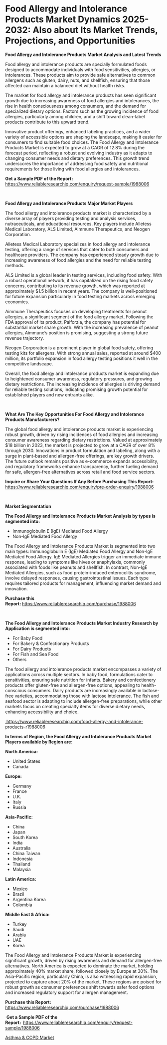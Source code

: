 <p><h1>Food Allergy and Intolerance Products Market Dynamics 2025-2032: Also about Its Market Trends, Projections, and Opportunities</h1></p><p><strong>Food Allergy and Intolerance Products Market Analysis and Latest Trends</strong></p>
<p><p>Food allergy and intolerance products are specially formulated foods designed to accommodate individuals with food sensitivities, allergies, or intolerances. These products aim to provide safe alternatives to common allergens such as gluten, dairy, nuts, and shellfish, ensuring that those affected can maintain a balanced diet without health risks.</p><p>The market for food allergy and intolerance products has seen significant growth due to increasing awareness of food allergies and intolerances, the rise in health consciousness among consumers, and the demand for specialized dietary options. Factors such as the growing incidence of food allergies, particularly among children, and a shift toward clean-label products contribute to this upward trend. </p><p>Innovative product offerings, enhanced labeling practices, and a wider variety of accessible options are shaping the landscape, making it easier for consumers to find suitable food choices. The Food Allergy and Intolerance Products Market is expected to grow at a CAGR of 12.8% during the forecast period, reflecting a robust and evolving industry as it adapts to changing consumer needs and dietary preferences. This growth trend underscores the importance of addressing food safety and nutritional requirements for those living with food allergies and intolerances.</p></p>
<p><strong>Get a Sample PDF of the Report:&nbsp;</strong> <a href="https://www.reliableresearchiq.com/enquiry/request-sample/1988006?utm_campaign=2455&utm_medium=2&utm_source=Github&utm_content=ia&utm_term=08032025&utm_id=food-allergy-and-intolerance-products">https://www.reliableresearchiq.com/enquiry/request-sample/1988006</a></p>
<p>&nbsp;</p>
<p><strong>Food Allergy and Intolerance Products Major Market Players</strong></p>
<p><p>The food allergy and intolerance products market is characterized by a diverse array of players providing testing and analysis services, nutraceuticals, and educational resources. Key players include Alletess Medical Laboratory, ALS Limited, Aimmune Therapeutics, and Neogen Corporation.</p><p>Alletess Medical Laboratory specializes in food allergy and intolerance testing, offering a range of services that cater to both consumers and healthcare providers. The company has experienced steady growth due to increasing awareness of food allergies and the need for reliable testing methods. </p><p>ALS Limited is a global leader in testing services, including food safety. With a robust operational network, it has capitalized on the rising food safety concerns, contributing to its revenue growth, which was reported at approximately $1.5 billion in recent years. The company is well-positioned for future expansion particularly in food testing markets across emerging economies.</p><p>Aimmune Therapeutics focuses on developing treatments for peanut allergies, a significant segment of the food allergy market. Following the FDA approval of its product, Palforzia, the company has potential for substantial market share growth. With the increasing prevalence of peanut allergies, Aimmune’s position is promising, suggesting a strong future revenue trajectory.</p><p>Neogen Corporation is a prominent player in global food safety, offering testing kits for allergens. With strong annual sales, reported at around $400 million, its portfolio expansion in food allergy testing positions it well in the competitive landscape.</p><p>Overall, the food allergy and intolerance products market is expanding due to heightened consumer awareness, regulatory pressures, and growing dietary restrictions. The increasing incidence of allergies is driving demand for reliable testing solutions, indicating promising growth potential for established players and new entrants alike.</p></p>
<p>&nbsp;</p>
<p><strong>What Are The Key Opportunities For Food Allergy and Intolerance Products Manufacturers?</strong></p>
<p><p>The global food allergy and intolerance products market is experiencing robust growth, driven by rising incidences of food allergies and increasing consumer awareness regarding dietary restrictions. Valued at approximately $18 billion in 2023, the market is projected to grow at a CAGR of over 8% through 2030. Innovations in product formulation and labeling, along with a surge in plant-based and allergen-free offerings, are key growth drivers. The future outlook remains positive as e-commerce expands accessibility, and regulatory frameworks enhance transparency, further fueling demand for safe, allergen-free alternatives across retail and food service sectors.</p></p>
<p><strong>Inquire or Share Your Questions If Any Before Purchasing This Report:</strong> <a href="https://www.reliableresearchiq.com/enquiry/pre-order-enquiry/1988006?utm_campaign=2455&utm_medium=2&utm_source=Github&utm_content=ia&utm_term=08032025&utm_id=food-allergy-and-intolerance-products">https://www.reliableresearchiq.com/enquiry/pre-order-enquiry/1988006</a></p>
<p>&nbsp;</p>
<p><strong>Market Segmentation</strong></p>
<p><strong>The Food Allergy and Intolerance Products Market Analysis by types is segmented into:</strong></p>
<p><ul><li>Immunoglobulin E (IgE) Mediated Food Allergy</li><li>Non-IgE Mediated Food Allergy</li></ul></p>
<p><p>The Food Allergy and Intolerance Products Market is segmented into two main types: Immunoglobulin E (IgE) Mediated Food Allergy and Non-IgE Mediated Food Allergy. IgE Mediated Allergies trigger an immediate immune response, leading to symptoms like hives or anaphylaxis, commonly associated with foods like peanuts and shellfish. In contrast, Non-IgE Mediated Allergies, such as food protein-induced enterocolitis syndrome, involve delayed responses, causing gastrointestinal issues. Each type requires tailored products for management, influencing market demand and innovation.</p></p>
<p><strong>Purchase this Report:&nbsp;</strong><a href="https://www.reliableresearchiq.com/purchase/1988006?utm_campaign=2455&utm_medium=2&utm_source=Github&utm_content=ia&utm_term=08032025&utm_id=food-allergy-and-intolerance-products">https://www.reliableresearchiq.com/purchase/1988006</a></p>
<p>&nbsp;</p>
<p><strong>The Food Allergy and Intolerance Products Market Industry Research by Application is segmented into:</strong></p>
<p><ul><li>For Baby Food</li><li>For Bakery & Confectionary Products</li><li>For Dairy Products</li><li>For Fish and Sea Food</li><li>Others</li></ul></p>
<p><p>The food allergy and intolerance products market encompasses a variety of applications across multiple sectors. In baby food, formulations cater to sensitivities, ensuring safe nutrition for infants. Bakery and confectionery products offer gluten-free and allergen-free options, appealing to health-conscious consumers. Dairy products are increasingly available in lactose-free varieties, accommodating those with lactose intolerance. The fish and seafood sector is adapting to include allergen-free preparations, while other markets focus on creating specialty items for diverse dietary needs, enhancing accessibility and choice.</p></p>
<p><a href="https://www.reliableresearchiq.com/food-allergy-and-intolerance-products-r1988006?utm_campaign=2455&utm_medium=2&utm_source=Github&utm_content=ia&utm_term=08032025&utm_id=food-allergy-and-intolerance-products">&nbsp;https://www.reliableresearchiq.com/food-allergy-and-intolerance-products-r1988006</a></p>
<p><strong>In terms of Region, the Food Allergy and Intolerance Products Market Players available by Region are:</strong></p>
<p>
    <p> <strong> North America: </strong>
        <ul>
            <li>United States</li>
            <li>Canada</li>
        </ul>
        </p> 
    <p> <strong> Europe: </strong>
        <ul>
            <li>Germany</li>
            <li>France</li>
            <li>U.K.</li>
            <li>Italy</li>
            <li>Russia</li>
        </ul>
        </p> 
    <p> <strong> Asia-Pacific: </strong>
        <ul>
            <li>China</li>
            <li>Japan</li>
            <li>South Korea</li>
            <li>India</li>
            <li>Australia</li>
            <li>China Taiwan</li>
            <li>Indonesia</li>
            <li>Thailand</li>
            <li>Malaysia</li>
        </ul>
        </p> 
    <p> <strong> Latin America: </strong>
        <ul>
            <li>Mexico</li>
            <li>Brazil</li>
            <li>Argentina Korea</li>
            <li>Colombia</li>
        </ul>
        </p> 
    <p> <strong> Middle East & Africa: </strong>
        <ul>
            <li>Turkey</li>
            <li>Saudi</li>
            <li>Arabia</li>
            <li>UAE</li>
            <li>Korea</li>
        </ul>
    </p>
    </p>
<p><p>The Food Allergy and Intolerance Products Market is experiencing significant growth, driven by rising awareness and demand for allergen-free alternatives. North America is expected to dominate the market, holding approximately 40% market share, followed closely by Europe at 30%. The Asia-Pacific region, particularly China, is also witnessing rapid expansion, projected to capture about 20% of the market. These regions are poised for robust growth as consumer preferences shift towards safer food options and increased regulatory support for allergen management.</p></p>
<p><strong>Purchase this Report: </strong><a href="https://www.reliableresearchiq.com/purchase/1988006?utm_campaign=2455&utm_medium=2&utm_source=Github&utm_content=ia&utm_term=08032025&utm_id=food-allergy-and-intolerance-products">https://www.reliableresearchiq.com/purchase/1988006</a></p>
<p>&nbsp;<strong>Get a Sample PDF of the Report:&nbsp;&nbsp;</strong><a href="https://www.reliableresearchiq.com/enquiry/request-sample/1988006?utm_campaign=2455&utm_medium=2&utm_source=Github&utm_content=ia&utm_term=08032025&utm_id=food-allergy-and-intolerance-products">https://www.reliableresearchiq.com/enquiry/request-sample/1988006</a></p>
<p><strong></strong></p>
<p><p><a href="https://github.com/AlisaRowe24/Market-Research-Report-List-1/blob/main/asthma-copd-market.md?utm_campaign=2455&utm_medium=2&utm_source=Github&utm_content=ia&utm_term=08032025&utm_id=food-allergy-and-intolerance-products">Asthma & COPD Market</a></p></p>